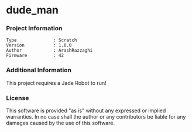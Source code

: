 dude_man
================



### Project Information
```
Type              : Scratch
Version           : 1.0.0
Author            : ArashRazzaghi
Firmware          : 42
```

### Additional Information
This project requires a Jade Robot to run!

### License
This software is provided "as is" without any expressed or implied warranties.  In no case shall the author or any contributors be liable for any damages caused by the use of this software.

